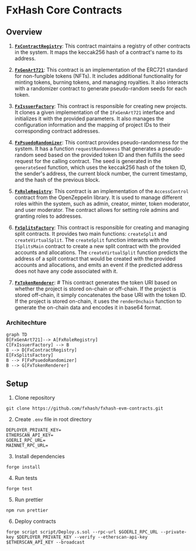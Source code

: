 # FxHash Core Contracts

## Overview

1.  **[`FxContractRegistry`](src/registries/FxContractRegistry.sol#L8-L36)**: This contract maintains a registry of other contracts in the system. It maps the keccak256 hash of a contract's name to its address.

2.  **[`FxGenArt721`](src/tokens/FxGenArt721.sol#L28-L285)**: This contract is an implementation of the ERC721 standard for non-fungible tokens (NFTs). It includes additional functionality for minting tokens, burning tokens, and managing royalties. It also interacts with a randomizer contract to generate pseudo-random seeds for each token.

3.  **[`FxIssuerFactory`](src/factories/FxIssuerFactory.sol#L12-L77)**: This contract is responsible for creating new projects. It clones a given implementation of the `IFxGenArt721` interface and initializes it with the provided parameters. It also manages the configuration information and the mapping of project IDs to their corresponding contract addresses.

4.  **[`FxPsuedoRandomizer`](src/randomizers/FxPsuedoRandomizer.sol#L10-L25)**: This contract provides pseudo-randomness for the system. It has a function `requestRandomness` that generates a pseudo-random seed based on the provided token ID and then fulfills the seed request for the calling contract. The seed is generated in the `generateSeed` function, which uses the keccak256 hash of the token ID, the sender's address, the current block number, the current timestamp, and the hash of the previous block.

5.  **[`FxRoleRegistry`](src/registries/FxRoleRegistry.sol#L15-L31)**: This contract is an implementation of the `AccessControl` contract from the OpenZeppelin library. It is used to manage different roles within the system, such as admin, creator, minter, token moderator, and user moderator. The contract allows for setting role admins and granting roles to addresses.

6.  **[`FxSplitsFactory`](src/factories/FxSplitsFactory.sol#L11-L29)**: This contract is responsible for creating and managing split contracts. It provides two main functions: `createSplit` and `createVirtualSplit`. The `createSplit` function interacts with the `ISplitsMain` contract to create a new split contract with the provided accounts and allocations. The `createVirtualSplit` function predicts the address of a split contract that would be created with the provided accounts and allocations, and emits an event if the predicted address does not have any code associated with it.

7.  **[`FxTokenRenderer`](src/renders/FxTokenRenderer.sol)**: # This contract generates the token URI based on whether the project is stored on-chain or off-chain. If the project is stored off-chain, it simply concatenates the base URI with the token ID. If the project is stored on-chain, it uses the `renderOnchain` function to generate the on-chain data and encodes it in base64 format.

### Architechture

```mermaid
graph TD
B[FxGenArt721]--> A[FxRoleRegistry]
C[FxIssuerFactory] --> B
B --> D[FxContractRegistry]
E[FxSplitsFactory]
B --> F[FxPsuedoRandomizer]
B --> G[FxTokenRenderer]
```

## Setup

1. Clone repository

```
git clone https://github.com/fxhash/fxhash-evm-contracts.git
```

2. Create `.env` file in root directory

```
DEPLOYER_PRIVATE_KEY=
ETHERSCAN_API_KEY=
GOERLI_RPC_URL=
MAINNET_RPC_URL=
```

3. Install dependencies

```
forge install
```

4. Run tests

```
forge test
```

5. Run prettier

```
npm run prettier
```

6. Deploy contracts

```
forge script script/Deploy.s.sol --rpc-url $GOERLI_RPC_URL --private-key $DEPLOYER_PRIVATE_KEY --verify --etherscan-api-key $ETHERSCAN_API_KEY --broadcast
```
